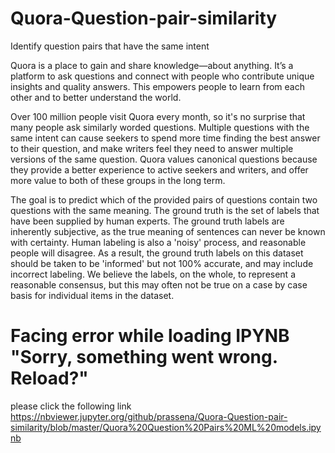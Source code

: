 # Quora-Question-pair-similarity
Identify question pairs that have the same intent

Quora is a place to gain and share knowledge—about anything. It’s a platform to ask questions and connect with people who contribute
unique insights and quality answers. This empowers people to learn from each other and to better understand the world.

Over 100 million people visit Quora every month, so it's no surprise that many people ask similarly worded questions. 
Multiple questions with the same intent can cause seekers to spend more time finding the best answer to their question, and make writers
feel they need to answer multiple versions of the same question. Quora values canonical questions because they provide a better experience 
to active seekers and writers, and offer more value to both of these groups in the long term.

The goal is to predict which of the provided pairs of questions contain two questions with the same meaning. The ground truth is the set of labels that have been supplied by human experts. The ground truth labels are inherently subjective, as the true meaning of sentences can never be known with certainty. Human labeling is also a 'noisy' process, and reasonable people will disagree. As a result, the ground truth labels on this dataset should be taken to be 'informed' but not 100% accurate, and may include incorrect labeling. We believe the labels, on the whole, to represent a reasonable consensus, but this may often not be true on a case by case basis for individual items in the dataset.

# Facing error while loading IPYNB "Sorry, something went wrong. Reload?"
please click the following link https://nbviewer.jupyter.org/github/prassena/Quora-Question-pair-similarity/blob/master/Quora%20Question%20Pairs%20ML%20models.ipynb
